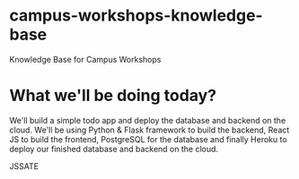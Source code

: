 # campus-workshops-knowledge-base

Knowledge Base for Campus Workshops

# What we'll be doing today?

We'll build a simple todo app and deploy the database and backend on the cloud. 
We'll be using Python & Flask framework to build the backend, React JS to build the frontend,
 PostgreSQL for the database and finally Heroku to deploy our finished database and backend on the cloud.

JSSATE